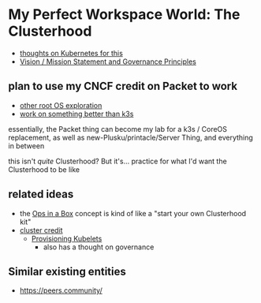 # My Perfect Workspace World: The Clusterhood

- [thoughts on Kubernetes for this](c8a51c70-624b-42e9-aec8-aa5db1b7cf87.md)
- [Vision / Mission Statement and Governance Principles](23cf9303-d6ce-4e48-8aee-f69494c48c47.md)

## plan to use my CNCF credit on Packet to work

- [other root OS exploration](4fa636d5-55d6-4627-ae85-4f1d2b50e2a5.md)
- [work on something better than k3s](c10a9413-8615-4342-96ef-13dbc8cdb584.md)

essentially, the Packet thing can become my lab for a k3s / CoreOS replacement, as well as new-Plusku/printacle/Server Thing, and everything in between

this isn't *quite* Clusterhood? But it's... practice for what I'd want the Clusterhood to be like

## related ideas

- the [Ops in a Box](035d1e22-7dca-4901-aa4a-1624e7a6a15c.md) concept is kind of like a "start your own Clusterhood kit"
- [cluster credit](6d4072c7-52af-45a0-8792-fe0165258bb8.md)
  - [Provisioning Kubelets](f7575383-ca9e-4f10-83dc-05f6f45af628.md)
    - also has a thought on governance

## Similar existing entities

- https://peers.community/
